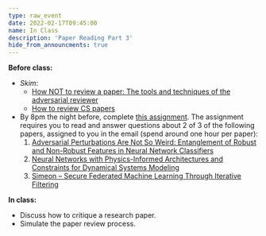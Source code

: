 ```yaml
---
type: raw_event
date: 2022-02-17T09:45:00
name: In Class
description: 'Paper Reading Part 3'
hide_from_announcments: true
---
```


**Before class:** 
* _Skim_:
  * [How NOT to review a paper: The tools and techniques of the adversarial reviewer](https://sigmodrecord.org/publications/sigmodRecord/0812/p100.open.cormode.pdf)
  * [How to review CS papers](https://hollis.harvard.edu/permalink/f/1mdq5o5/TN_cdi_crossref_primary_10_1145_2425676_2425681)
* By 8pm the night before, complete [this assignment](https://docs.google.com/forms/d/e/1FAIpQLScDUe64kAKK8IFfFtGazbz1kiVHtUdxVNghebBwEBu-94D17g/viewform?usp=sf_link). The assignment requires you to read and answer questions about 2 of 3 of the following papers, assigned to you in the email (spend around one hour per paper):
  1. [Adversarial Perturbations Are Not So Weird: Entanglement of Robust and Non-Robust Features in Neural Network Classifiers](https://arxiv.org/pdf/2102.05110.pdf)
  2. [Neural Networks with Physics-Informed Architectures and Constraints for Dynamical Systems Modeling](https://arxiv.org/pdf/2109.06407.pdf)
  3. [Simeon – Secure Federated Machine Learning Through Iterative Filtering](https://arxiv.org/pdf/2103.07704.pdf)

**In class:** 
* Discuss how to critique a research paper.
* Simulate the paper review process. 

